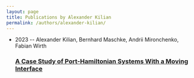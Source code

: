```yaml
---
layout: page
title: Publications by Alexander Kilian
permalink: /authors/alexander-kilian/
---
```


<ul class="post-list">
<li><span class='post-meta'>2023 -- Alexander Kilian, Bernhard Maschke, Andrii Mironchenko, Fabian Wirth</span><h3><a class='post-link' href='../../a-case-study-of-port-hamiltonian-systems-with-a-moving-interface'>A Case Study of Port-Hamiltonian Systems With a Moving Interface</a></h3></li>

</ul>
